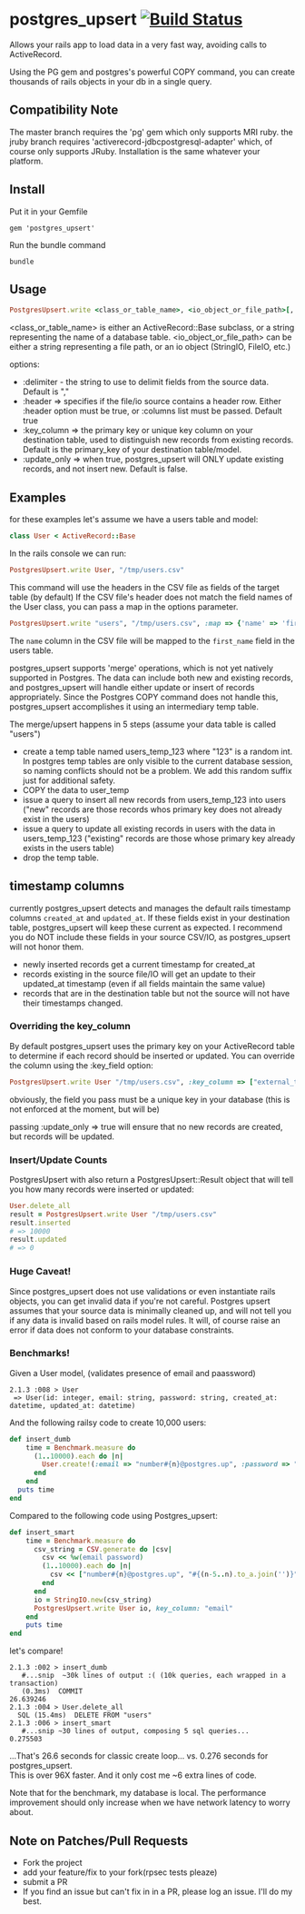 # postgres_upsert [![Build Status](https://travis-ci.org/theSteveMitchell/postgres_upsert.svg?branch=master)](https://travis-ci.org/theSteveMitchell/postgres_upsert)

Allows your  rails app to load data in a very fast way, avoiding calls to ActiveRecord.

Using the PG gem and postgres's powerful COPY command, you can create thousands of rails objects in your db in a single query.

## Compatibility Note
The master branch requires the 'pg' gem which only supports MRI ruby.  the jruby branch requires 'activerecord-jdbcpostgresql-adapter' which, of course only supports JRuby.  Installation is the same whatever your platform.

## Install

Put it in your Gemfile

    gem 'postgres_upsert'

Run the bundle command

    bundle

## Usage

```ruby
PostgresUpsert.write <class_or_table_name>, <io_object_or_file_path>[, options]
```
<class_or_table_name> is either an ActiveRecord::Base subclass, or a string representing the name of a database table.
<io_object_or_file_path> can be either a string representing a file path, or an io object (StringIO, FileIO, etc.)

options:
- :delimiter - the string to use to delimit fields from the source data.  Default is ","
- :header => specifies if the file/io source contains a header row.  Either :header option must be true, or :columns list must be passed.  Default true
- :key_column => the primary key or unique key column on your destination table, used to distinguish new records from existing records.  Default is the primary_key of your destination table/model.
- :update_only => when true, postgres_upsert will ONLY update existing records, and not insert new.  Default is false.

## Examples
for these examples let's assume we have a users table and model:
```ruby
class User < ActiveRecord::Base
```
In the rails console we can run:
```ruby
PostgresUpsert.write User, "/tmp/users.csv"
```

This command will use the headers in the CSV file as fields of the target table (by default)
If the CSV file's header does not match the field names of the User class, you can pass a map in the options parameter.
```ruby
PostgresUpsert.write "users", "/tmp/users.csv", :map => {'name' => 'first_name'}
```
The `name` column in the CSV file will be mapped to the `first_name` field in the users table.

postgres_upsert  supports 'merge' operations, which is not yet natively supported in Postgres.  The data can include both new and existing records, and postgres_upsert will handle either update or insert of records appropriately.  Since the Postgres COPY command does not handle this, postgres_upsert accomplishes it using an intermediary temp table.

The merge/upsert happens in 5 steps (assume your data table is called "users")
* create a temp table named users_temp_123 where "123" is a random int.  In postgres temp tables are only visible to the current database session, so naming conflicts should not be a problem.  We add this random suffix just for additional safety.
* COPY the data to user_temp
* issue a query to insert all new records from users_temp_123 into users ("new" records are those records whos primary key does not already exist in the users)
* issue a query to update all existing records in users with the data in users_temp_123 ("existing" records are those whose primary key already exists in the users table)
* drop the temp table.

## timestamp columns

currently postgres_upsert detects and manages the default rails timestamp columns `created_at` and `updated_at`.  If these fields exist in your destination table, postgres_upsert will keep these current as expected.  I recommend you do NOT include these fields in your source CSV/IO, as postgres_upsert will not honor them.

* newly inserted records get a current timestamp for created_at
* records existing in the source file/IO will get an update to their updated_at timestamp (even if all fields maintain the same value)
* records that are in the destination table but not the source will not have their timestamps changed.


### Overriding the key_column

By default postgres_upsert uses the primary key on your ActiveRecord table to determine if each record should be inserted or updated.  You can override the column using the :key_field option:

```ruby
PostgresUpsert.write User "/tmp/users.csv", :key_column => ["external_twitter_id"]
```

obviously, the field you pass must be a unique key in your database (this is not enforced at the moment, but will be)

passing :update_only => true will ensure that no new records are created, but records will be updated.

### Insert/Update Counts
PostgresUpsert with also return a PostgresUpsert::Result object that will tell you how many records were inserted or updated:

```ruby
User.delete_all
result = PostgresUpsert.write User "/tmp/users.csv"
result.inserted 
# => 10000
result.updated
# => 0
```

### Huge Caveat!
Since postgres_upsert does not use validations or even instantiate rails objects, you can get invalid data if you're not careful.  Postgres upsert assumes that your source data is minimally cleaned up, and will not tell you if any data is invalid based on rails model rules.  It will, of course raise an error if data does not conform to your database constraints.

### Benchmarks!

Given a User model, (validates presence of email and paassword)
```console
2.1.3 :008 > User
 => User(id: integer, email: string, password: string, created_at: datetime, updated_at: datetime) 
```

And the following railsy code to create 10,000 users:
```ruby
def insert_dumb
    time = Benchmark.measure do
      (1..10000).each do |n|
        User.create!(:email => "number#{n}@postgres.up", :password => "#{(n-5..n).to_a.join('')}")
      end
    end
  puts time
end
```

Compared to the following code using Postgres_upsert:
```ruby
def insert_smart
    time = Benchmark.measure do
      csv_string = CSV.generate do |csv|
        csv << %w(email password)
        (1..10000).each do |n|
          csv << ["number#{n}@postgres.up", "#{(n-5..n).to_a.join('')}"]
        end
      end
      io = StringIO.new(csv_string)
      PostgresUpsert.write User io, key_column: "email"
    end
    puts time
end
```

let's compare!

```console
2.1.3 :002 > insert_dumb
   #...snip  ~30k lines of output :( (10k queries, each wrapped in a transaction)
   (0.3ms)  COMMIT
26.639246
2.1.3 :004 > User.delete_all
  SQL (15.4ms)  DELETE FROM "users"
2.1.3 :006 > insert_smart
   #...snip ~30 lines of output, composing 5 sql queries...
0.275503
```

...That's 26.6 seconds for classic create loop... vs. 0.276 seconds for postgres_upsert.  
This is over 96X faster.  And it only cost me ~6 extra lines of code.

Note that for the benchmark, my database is local.  The performance improvement should only increase when we have network latency to worry about.

## Note on Patches/Pull Requests

* Fork the project
* add your feature/fix to your fork(rpsec tests pleaze)
* submit a PR
* If you find an issue but can't fix in in a PR, please log an issue.  I'll do my best.

